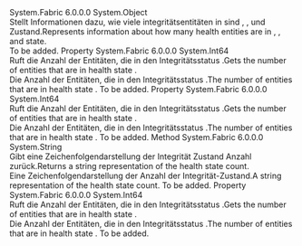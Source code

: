 <Type Name="HealthStateCount" FullName="System.Fabric.Health.HealthStateCount">
  <TypeSignature Language="C#" Value="public sealed class HealthStateCount" />
  <TypeSignature Language="ILAsm" Value=".class public auto ansi sealed beforefieldinit HealthStateCount extends System.Object" />
  <TypeSignature Language="DocId" Value="T:System.Fabric.Health.HealthStateCount" />
  <TypeSignature Language="VB.NET" Value="Public NotInheritable Class HealthStateCount" />
  <TypeSignature Language="F#" Value="type HealthStateCount = class" />
  <AssemblyInfo>
    <AssemblyName>System.Fabric</AssemblyName>
    <AssemblyVersion>6.0.0.0</AssemblyVersion>
  </AssemblyInfo>
  <Base>
    <BaseTypeName>System.Object</BaseTypeName>
  </Base>
  <Interfaces />
  <Docs>
    <summary>
      <para><span data-ttu-id="3b107-101">Stellt Informationen dazu, wie viele integritätsentitäten in sind <see cref="F:System.Fabric.Health.HealthState.Ok" />, <see cref="F:System.Fabric.Health.HealthState.Warning" />, und <see cref="F:System.Fabric.Health.HealthState.Error" /> Zustand.</span><span class="sxs-lookup"><span data-stu-id="3b107-101">Represents information about how many health entities are in <see cref="F:System.Fabric.Health.HealthState.Ok" />, <see cref="F:System.Fabric.Health.HealthState.Warning" />, and <see cref="F:System.Fabric.Health.HealthState.Error" /> state.</span></span></para>
    </summary>
    <remarks>To be added.</remarks>
  </Docs>
  <Members>
    <Member MemberName="ErrorCount">
      <MemberSignature Language="C#" Value="public long ErrorCount { get; }" />
      <MemberSignature Language="ILAsm" Value=".property instance int64 ErrorCount" />
      <MemberSignature Language="DocId" Value="P:System.Fabric.Health.HealthStateCount.ErrorCount" />
      <MemberSignature Language="VB.NET" Value="Public ReadOnly Property ErrorCount As Long" />
      <MemberSignature Language="F#" Value="member this.ErrorCount : int64" Usage="System.Fabric.Health.HealthStateCount.ErrorCount" />
      <MemberType>Property</MemberType>
      <AssemblyInfo>
        <AssemblyName>System.Fabric</AssemblyName>
        <AssemblyVersion>6.0.0.0</AssemblyVersion>
      </AssemblyInfo>
      <ReturnValue>
        <ReturnType>System.Int64</ReturnType>
      </ReturnValue>
      <Docs>
        <summary>
            <span data-ttu-id="3b107-102">Ruft die Anzahl der Entitäten, die in den Integritätsstatus <see cref="F:System.Fabric.Health.HealthState.Error" />.</span><span class="sxs-lookup"><span data-stu-id="3b107-102">Gets the number of entities that are in health state <see cref="F:System.Fabric.Health.HealthState.Error" />.</span></span>
            </summary>
        <value>
            <span data-ttu-id="3b107-103">Die Anzahl der Entitäten, die in den Integritätsstatus <see cref="F:System.Fabric.Health.HealthState.Error" />.</span><span class="sxs-lookup"><span data-stu-id="3b107-103">The number of entities that are in health state <see cref="F:System.Fabric.Health.HealthState.Error" />.</span></span>
            </value>
        <remarks>To be added.</remarks>
      </Docs>
    </Member>
    <Member MemberName="OkCount">
      <MemberSignature Language="C#" Value="public long OkCount { get; }" />
      <MemberSignature Language="ILAsm" Value=".property instance int64 OkCount" />
      <MemberSignature Language="DocId" Value="P:System.Fabric.Health.HealthStateCount.OkCount" />
      <MemberSignature Language="VB.NET" Value="Public ReadOnly Property OkCount As Long" />
      <MemberSignature Language="F#" Value="member this.OkCount : int64" Usage="System.Fabric.Health.HealthStateCount.OkCount" />
      <MemberType>Property</MemberType>
      <AssemblyInfo>
        <AssemblyName>System.Fabric</AssemblyName>
        <AssemblyVersion>6.0.0.0</AssemblyVersion>
      </AssemblyInfo>
      <ReturnValue>
        <ReturnType>System.Int64</ReturnType>
      </ReturnValue>
      <Docs>
        <summary>
            <span data-ttu-id="3b107-104">Ruft die Anzahl der Entitäten, die in den Integritätsstatus <see cref="F:System.Fabric.Health.HealthState.Ok" />.</span><span class="sxs-lookup"><span data-stu-id="3b107-104">Gets the number of entities that are in health state <see cref="F:System.Fabric.Health.HealthState.Ok" />.</span></span>
            </summary>
        <value>
            <span data-ttu-id="3b107-105">Die Anzahl der Entitäten, die in den Integritätsstatus <see cref="F:System.Fabric.Health.HealthState.Ok" />.</span><span class="sxs-lookup"><span data-stu-id="3b107-105">The number of entities that are in health state <see cref="F:System.Fabric.Health.HealthState.Ok" />.</span></span>
            </value>
        <remarks>To be added.</remarks>
      </Docs>
    </Member>
    <Member MemberName="ToString">
      <MemberSignature Language="C#" Value="public override string ToString ();" />
      <MemberSignature Language="ILAsm" Value=".method public hidebysig virtual instance string ToString() cil managed" />
      <MemberSignature Language="DocId" Value="M:System.Fabric.Health.HealthStateCount.ToString" />
      <MemberSignature Language="VB.NET" Value="Public Overrides Function ToString () As String" />
      <MemberSignature Language="F#" Value="override this.ToString : unit -&gt; string" Usage="healthStateCount.ToString " />
      <MemberType>Method</MemberType>
      <AssemblyInfo>
        <AssemblyName>System.Fabric</AssemblyName>
        <AssemblyVersion>6.0.0.0</AssemblyVersion>
      </AssemblyInfo>
      <ReturnValue>
        <ReturnType>System.String</ReturnType>
      </ReturnValue>
      <Parameters />
      <Docs>
        <summary>
            <span data-ttu-id="3b107-106">Gibt eine Zeichenfolgendarstellung der Integrität Zustand Anzahl zurück.</span><span class="sxs-lookup"><span data-stu-id="3b107-106">Returns a string representation of the health state count.</span></span>
            </summary>
        <returns><span data-ttu-id="3b107-107">Eine Zeichenfolgendarstellung der Anzahl der Integrität-Zustand.</span><span class="sxs-lookup"><span data-stu-id="3b107-107">A string representation of the health state count.</span></span></returns>
        <remarks>To be added.</remarks>
      </Docs>
    </Member>
    <Member MemberName="WarningCount">
      <MemberSignature Language="C#" Value="public long WarningCount { get; }" />
      <MemberSignature Language="ILAsm" Value=".property instance int64 WarningCount" />
      <MemberSignature Language="DocId" Value="P:System.Fabric.Health.HealthStateCount.WarningCount" />
      <MemberSignature Language="VB.NET" Value="Public ReadOnly Property WarningCount As Long" />
      <MemberSignature Language="F#" Value="member this.WarningCount : int64" Usage="System.Fabric.Health.HealthStateCount.WarningCount" />
      <MemberType>Property</MemberType>
      <AssemblyInfo>
        <AssemblyName>System.Fabric</AssemblyName>
        <AssemblyVersion>6.0.0.0</AssemblyVersion>
      </AssemblyInfo>
      <ReturnValue>
        <ReturnType>System.Int64</ReturnType>
      </ReturnValue>
      <Docs>
        <summary>
            <span data-ttu-id="3b107-108">Ruft die Anzahl der Entitäten, die in den Integritätsstatus <see cref="F:System.Fabric.Health.HealthState.Warning" />.</span><span class="sxs-lookup"><span data-stu-id="3b107-108">Gets the number of entities that are in health state <see cref="F:System.Fabric.Health.HealthState.Warning" />.</span></span>
            </summary>
        <value>
            <span data-ttu-id="3b107-109">Die Anzahl der Entitäten, die in den Integritätsstatus <see cref="F:System.Fabric.Health.HealthState.Warning" />.</span><span class="sxs-lookup"><span data-stu-id="3b107-109">The number of entities that are in health state <see cref="F:System.Fabric.Health.HealthState.Warning" />.</span></span>
            </value>
        <remarks>To be added.</remarks>
      </Docs>
    </Member>
  </Members>
</Type>